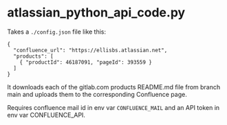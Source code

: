atlassian_python_api_code.py
============================

Takes a `./config.json` file like this:

``` 
{ 
  "confluence_url": "https://ellisbs.atlassian.net",
  "products": [
    { "productId": 46187091, "pageId": 393559 }
  ]
}
```

It downloads each of the gitlab.com products README.md file from branch main and uploads them to the corresponding Confluence page.

Requires confluence mail id in env var `CONFLUENCE_MAIL` and an API token in env var CONFLUENCE_API.
